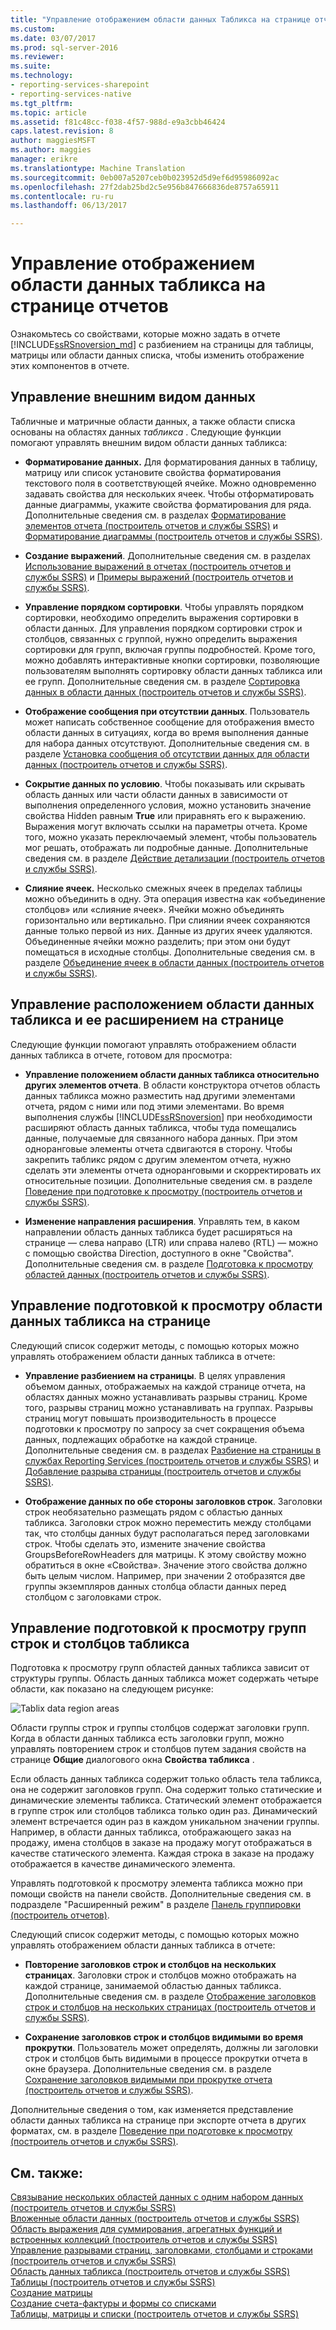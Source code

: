 ```yaml
---
title: "Управление отображением области данных Табликса на странице отчета | Документы Microsoft"
ms.custom: 
ms.date: 03/07/2017
ms.prod: sql-server-2016
ms.reviewer: 
ms.suite: 
ms.technology:
- reporting-services-sharepoint
- reporting-services-native
ms.tgt_pltfrm: 
ms.topic: article
ms.assetid: f81c48cc-f038-4f57-988d-e9a3cbb46424
caps.latest.revision: 8
author: maggiesMSFT
ms.author: maggies
manager: erikre
ms.translationtype: Machine Translation
ms.sourcegitcommit: 0eb007a5207ceb0b023952d5d9ef6d95986092ac
ms.openlocfilehash: 27f2dab25bd2c5e956b847666836de8757a65911
ms.contentlocale: ru-ru
ms.lasthandoff: 06/13/2017

---
```

# <a name="controlling-the-tablix-data-region-display-on-a-report-page"></a>Управление отображением области данных табликса на странице отчетов
Ознакомьтесь со свойствами, которые можно задать в отчете [!INCLUDE[ssRSnoversion_md](../../includes/ssrsnoversion-md.md)] с разбиением на страницы для таблицы, матрицы или области данных списка, чтобы изменить отображение этих компонентов в отчете.  
   
## <a name="controlling-the-appearance-of-data"></a>Управление внешним видом данных  
Табличные и матричные области данных, а также области списка основаны на областях данных *табликса* . Следующие функции помогают управлять внешним видом области данных табликса:  
  
-   **Форматирование данных.** Для форматирования данных в таблицу, матрицу или список установите свойства форматирования текстового поля в соответствующей ячейке. Можно одновременно задавать свойства для нескольких ячеек. Чтобы отформатировать данные диаграммы, укажите свойства форматирования для ряда. Дополнительные сведения см. в разделах [Форматирование элементов отчета (построитель отчетов и службы SSRS)](../../reporting-services/report-design/formatting-report-items-report-builder-and-ssrs.md) и [Форматирование диаграммы (построитель отчетов и службы SSRS)](../../reporting-services/report-design/formatting-a-chart-report-builder-and-ssrs.md).  
  
-   **Создание выражений**. Дополнительные сведения см. в разделах [Использование выражений в отчетах (построитель отчетов и службы SSRS)](../../reporting-services/report-design/expression-uses-in-reports-report-builder-and-ssrs.md) и [Примеры выражений (построитель отчетов и службы SSRS)](../../reporting-services/report-design/expression-examples-report-builder-and-ssrs.md).  
  
-   **Управление порядком сортировки**. Чтобы управлять порядком сортировки, необходимо определить выражения сортировки в области данных. Для управления порядком сортировки строк и столбцов, связанных с группой, нужно определить выражения сортировки для групп, включая группы подробностей. Кроме того, можно добавлять интерактивные кнопки сортировки, позволяющие пользователям выполнять сортировку области данных табликса или ее групп. Дополнительные сведения см. в разделе [Сортировка данных в области данных (построитель отчетов и службы SSRS)](../../reporting-services/report-design/sort-data-in-a-data-region-report-builder-and-ssrs.md).  
  
-   **Отображение сообщения при отсутствии данных**. Пользователь может написать собственное сообщение для отображения вместо области данных в ситуациях, когда во время выполнения данные для набора данных отсутствуют. Дополнительные сведения см. в разделе [Установка сообщения об отсутствии данных для области данных (построитель отчетов и службы SSRS)](../../reporting-services/report-data/set-a-no-data-message-for-a-data-region-report-builder-and-ssrs.md).  
  
-   **Сокрытие данных по условию**. Чтобы показывать или скрывать область данных или части области данных в зависимости от выполнения определенного условия, можно установить значение свойства Hidden равным **True** или приравнять его к выражению. Выражения могут включать ссылки на параметры отчета. Кроме того, можно указать переключаемый элемент, чтобы пользователь мог решать, отображать ли подробные данные. Дополнительные сведения см. в разделе [Действие детализации (построитель отчетов и службы SSRS)](../../reporting-services/report-design/drilldown-action-report-builder-and-ssrs.md).  
  
-   **Слияние ячеек.** Несколько смежных ячеек в пределах таблицы можно объединить в одну. Эта операция известна как «объединение столбцов» или «слияние ячеек». Ячейки можно объединять горизонтально или вертикально. При слиянии ячеек сохраняются данные только первой из них. Данные из других ячеек удаляются. Объединенные ячейки можно разделить; при этом они будут помещаться в исходные столбцы. Дополнительные сведения см. в разделе [Объединение ячеек в области данных (построитель отчетов и службы SSRS)](../../reporting-services/report-design/merge-cells-in-a-data-region-report-builder-and-ssrs.md).  
  
## <a name="controlling-tablix-data-region-position-and-expansion-on-a-page"></a>Управление расположением области данных табликса и ее расширением на странице  
 Следующие функции помогают управлять отображением области данных табликса в отчете, готовом для просмотра:  
  
-   **Управление положением области данных табликса относительно других элементов отчета**. В области конструктора отчетов область данных табликса можно разместить над другими элементами отчета, рядом с ними или под этими элементами. Во время выполнения службы [!INCLUDE[ssRSnoversion](../../includes/ssrsnoversion-md.md)] при необходимости расширяют область данных табликса, чтобы туда помещались данные, получаемые для связанного набора данных. При этом одноранговые элементы отчета сдвигаются в сторону. Чтобы закрепить табликс рядом с другим элементом отчета, нужно сделать эти элементы отчета одноранговыми и скорректировать их относительные позиции. Дополнительные сведения см. в разделе [Поведение при подготовке к просмотру (построитель отчетов и службы SSRS)](../../reporting-services/report-design/rendering-behaviors-report-builder-and-ssrs.md).  
  
-   **Изменение направления расширения**. Управлять тем, в каком направлении область данных табликса будет расширяться на странице — слева направо (LTR) или справа налево (RTL) — можно с помощью свойства Direction, доступного в окне "Свойства". Дополнительные сведения см. в разделе [Подготовка к просмотру областей данных (построитель отчетов и службы SSRS)](../../reporting-services/report-design/rendering-data-regions-report-builder-and-ssrs.md).  
  
## <a name="controlling-how-a-tablix-data-region-renders-on-a-page"></a>Управление подготовкой к просмотру области данных табликса на странице  
 Следующий список содержит методы, с помощью которых можно управлять отображением области данных табликса в отчете:  
  
-   **Управление разбиением на страницы**. В целях управления объемом данных, отображаемых на каждой странице отчета, на областях данных можно устанавливать разрывы страниц. Кроме того, разрывы страниц можно устанавливать на группах. Разрывы страниц могут повышать производительность в процессе подготовки к просмотру по запросу за счет сокращения объема данных, подлежащих обработке на каждой странице. Дополнительные сведения см. в разделах [Разбиение на страницы в службах Reporting Services (построитель отчетов и службы SSRS)](../../reporting-services/report-design/pagination-in-reporting-services-report-builder-and-ssrs.md) и [Добавление разрыва страницы (построитель отчетов и службы SSRS)](../../reporting-services/report-design/add-a-page-break-report-builder-and-ssrs.md).  
  
-   **Отображение данных по обе стороны заголовков строк**. Заголовки строк необязательно размещать рядом с областью данных табликса. Заголовки строк можно переместить между столбцами так, что столбцы данных будут располагаться перед заголовками строк. Чтобы сделать это, измените значение свойства GroupsBeforeRowHeaders для матрицы. К этому свойству можно обратиться в окне «Свойства». Значение этого свойства должно быть целым числом. Например, при значении 2 отобразятся две группы экземпляров данных столбца области данных перед столбцом с заголовками строк.  
  
## <a name="controlling-how-tablix-row-and-column-groups-render"></a>Управление подготовкой к просмотру групп строк и столбцов табликса  
 Подготовка к просмотру групп областей данных табликса зависит от структуры группы. Область данных табликса может содержать четыре области, как показано на следующем рисунке:  
  
 ![Tablix data region areas](../../reporting-services/report-design/media/rs-tablixareas.gif "Tablix data region areas")  
  
 Области группы строк и группы столбцов содержат заголовки групп. Когда в области данных табликса есть заголовки групп, можно управлять повторением строк и столбцов путем задания свойств на странице **Общие** диалогового окна **Свойства табликса** .  
  
 Если область данных табликса содержит только область тела табликса, она не содержит заголовков групп. Она содержит только статические и динамические элементы табликса. Статический элемент отображается в группе строк или столбцов табликса только один раз. Динамический элемент встречается один раз в каждом уникальном значении группы. Например, в области данных табликса, отображающего заказ на продажу, имена столбцов в заказе на продажу могут отображаться в качестве статического элемента. Каждая строка в заказе на продажу отображается в качестве динамического элемента.  
  
 Управлять подготовкой к просмотру элемента табликса можно при помощи свойств на панели свойств. Дополнительные сведения см. в подразделе "Расширенный режим" в разделе [Панель группировки (построитель отчетов)](../../reporting-services/report-design/grouping-pane-report-builder.md).  
  
 Следующий список содержит методы, с помощью которых можно управлять отображением области данных табликса в отчете:  
  
-   **Повторение заголовков строк и столбцов на нескольких страницах**. Заголовки строк и столбцов можно отображать на каждой странице, занимаемой областью данных табликса. Дополнительные сведения см. в разделе [Отображение заголовков строк и столбцов на нескольких страницах (построитель отчетов и службы SSRS)](../../reporting-services/report-design/display-row-and-column-headers-on-multiple-pages-report-builder-and-ssrs.md).  
  
-   **Сохранение заголовков строк и столбцов видимыми во время прокрутки**. Пользователь может определять, должны ли заголовки строк и столбцов быть видимыми в процессе прокрутки отчета в окне браузера. Дополнительные сведения см. в разделе [Сохранение заголовков видимыми при прокрутке отчета (построитель отчетов и службы SSRS)](../../reporting-services/report-design/keep-headers-visible-when-scrolling-through-a-report-report-builder-and-ssrs.md).  
  
 Дополнительные сведения о том, как изменяется представление области данных табликса на странице при экспорте отчета в других форматах, см. в разделе [Поведение при подготовке к просмотру (построитель отчетов и службы SSRS)](../../reporting-services/report-design/rendering-behaviors-report-builder-and-ssrs.md).  
  
## <a name="see-also"></a>См. также:  
 [Связывание нескольких областей данных с одним набором данных (построитель отчетов и службы SSRS)](../../reporting-services/report-design/linking-multiple-data-regions-to-the-same-dataset-report-builder-and-ssrs.md)   
 [Вложенные области данных (построитель отчетов и службы SSRS)](../../reporting-services/report-design/nested-data-regions-report-builder-and-ssrs.md)   
 [Область выражения для суммирования, агрегатных функций и встроенных коллекций (построитель отчетов и службы SSRS)](../../reporting-services/report-design/expression-scope-for-totals-aggregates-and-built-in-collections.md)   
 [Управление разрывами страниц, заголовками, столбцами и строками (построитель отчетов и службы SSRS)](../../reporting-services/report-design/controlling-page-breaks-headings-columns-and-rows-report-builder-and-ssrs.md)   
 [Область данных табликса (построитель отчетов и службы SSRS)](../../reporting-services/report-design/tablix-data-region-report-builder-and-ssrs.md)   
 [Таблицы (построитель отчетов и службы SSRS)](../../reporting-services/report-design/tables-report-builder-and-ssrs.md)   
 [Создание матрицы](../../reporting-services/report-design/create-a-matrix-report-builder-and-ssrs.md)   
 [Создание счета-фактуры и формы со списками](../../reporting-services/report-design/create-invoices-and-forms-with-lists-report-builder-and-ssrs.md)   
 [Таблицы, матрицы и списки (построитель отчетов и службы SSRS)](../../reporting-services/report-design/tables-matrices-and-lists-report-builder-and-ssrs.md)  
  
  
